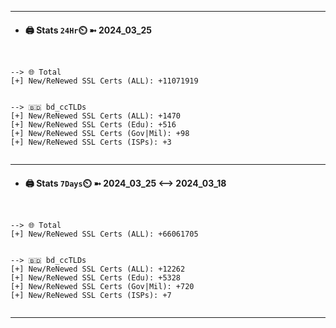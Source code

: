 

---
- #### 🖨️ **Stats** `24Hr`⏲️ ➼ 2024_03_25
```console


--> 🌐 Total
[+] New/ReNewed SSL Certs (ALL): +11071919


--> 🇧🇩 bd_ccTLDs
[+] New/ReNewed SSL Certs (ALL): +1470
[+] New/ReNewed SSL Certs (Edu): +516
[+] New/ReNewed SSL Certs (Gov|Mil): +98
[+] New/ReNewed SSL Certs (ISPs): +3


```

---
- #### 🖨️ **Stats** `7Days`⏲️ ➼ 2024_03_25 <--> 2024_03_18
```console


--> 🌐 Total
[+] New/ReNewed SSL Certs (ALL): +66061705


--> 🇧🇩 bd_ccTLDs
[+] New/ReNewed SSL Certs (ALL): +12262
[+] New/ReNewed SSL Certs (Edu): +5328
[+] New/ReNewed SSL Certs (Gov|Mil): +720
[+] New/ReNewed SSL Certs (ISPs): +7


```

---

